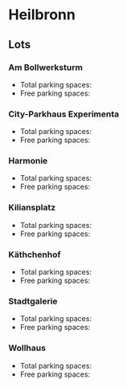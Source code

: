 
# Heilbronn
## Lots

### Am Bollwerksturm

* Total parking spaces: <Value topic="parken-dd/parken-dd/Heilbronn/heilbronnambollwerksturm/total"/>
* Free parking spaces: <Value topic="parken-dd/parken-dd/Heilbronn/heilbronnambollwerksturm/free"/>


### City-Parkhaus Experimenta

* Total parking spaces: <Value topic="parken-dd/parken-dd/Heilbronn/heilbronncityparkhausexperimenta/total"/>
* Free parking spaces: <Value topic="parken-dd/parken-dd/Heilbronn/heilbronncityparkhausexperimenta/free"/>


### Harmonie

* Total parking spaces: <Value topic="parken-dd/parken-dd/Heilbronn/heilbronnharmonie/total"/>
* Free parking spaces: <Value topic="parken-dd/parken-dd/Heilbronn/heilbronnharmonie/free"/>


### Kiliansplatz

* Total parking spaces: <Value topic="parken-dd/parken-dd/Heilbronn/heilbronnkiliansplatz/total"/>
* Free parking spaces: <Value topic="parken-dd/parken-dd/Heilbronn/heilbronnkiliansplatz/free"/>


### Käthchenhof

* Total parking spaces: <Value topic="parken-dd/parken-dd/Heilbronn/heilbronnkaethchenhof/total"/>
* Free parking spaces: <Value topic="parken-dd/parken-dd/Heilbronn/heilbronnkaethchenhof/free"/>


### Stadtgalerie

* Total parking spaces: <Value topic="parken-dd/parken-dd/Heilbronn/heilbronnstadtgalerie/total"/>
* Free parking spaces: <Value topic="parken-dd/parken-dd/Heilbronn/heilbronnstadtgalerie/free"/>


### Wollhaus

* Total parking spaces: <Value topic="parken-dd/parken-dd/Heilbronn/heilbronnwollhaus/total"/>
* Free parking spaces: <Value topic="parken-dd/parken-dd/Heilbronn/heilbronnwollhaus/free"/>

